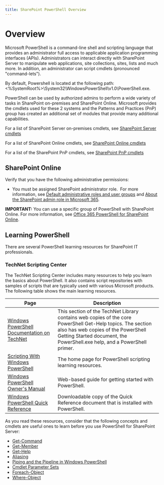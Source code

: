 ```yaml
---
title: SharePoint PowerShell Overview
---
```


# Overview

Microsoft PowerShell is a command-line shell and scripting language that provides an administrator full access to applicable application programming interfaces (APIs). Administrators can interact directly with SharePoint Server to manipulate web applications, site collections, sites, lists and much more. In addition, an administrator can script cmdlets (pronounced "command-lets").

By default,  Powershell is located at the following path:  <%SystemRoot%>\System32\WindowsPowerShell\v1.0\PowerShell.exe.

PowerShell can be used by authorized admins to perform a wide variety of tasks in SharePoint on-premises and SharePoint Online. Microsoft provides the cmdlets used for these 2 systems and the Patterns and Practices (PnP) group has created an additional set of modules that provide many additional capabilities.

For a list of SharePoint Server on-premises cmdlets, see [SharePoint Server cmdlets](sharepoint-server/sharepoint-server-cmdlets.md)

For a list of SharePoint Online cmdlets, see [SharePoint Online cmdlets](sharepoint-online/sharepoint-online-cmdlets.md)

For a list of the SharePoint PnP cmdlets, see [SharePoint PnP cmdlets](sharepoint-pnp/sharepoint-pnp-cmdlets.md)

## SharePoint Online

Verify that you have the following administrative permissions:

* You must be assigned SharePoint administrator role.
  For more information, see [Default administrative roles and user groups](https://support.office.com/article/Default-SharePoint-Groups-13BB2B6B-DD8C-447E-B71B-0E4BB9EFE1D3?ui=en-US&rs=en-US&ad=US) and [About the SharePoint admin role in Microsoft 365](https://docs.microsoft.com/sharepoint/sharepoint-admin-role).

**IMPORTANT:** You can use a specific group of PowerShell with SharePoint Online. For more information, see [Office 365 PowerShell for SharePoint Online](/office365/enterprise/powershell/manage-sharepoint-online-with-office-365-powershell).

## Learning PowerShell

There are several PowerShell learning resources for SharePoint IT professionals.

### TechNet Scripting Center

The TechNet Scripting Center includes many resources to help you learn the basics about PowerShell. It also contains script repositories with samples of scripts that are typically used with various Microsoft products. The following table shows the main learning resources.

|**Page**|**Description**|
|------------------|------------------|
|[Windows PowerShell Documentation on TechNet](https://docs.microsoft.com/powershell/scripting/powershell-scripting?view=powershell-5.1)|This section of the TechNet Library contains web copies of the core PowerShell Get-Help topics. The section also has web copies of the PowerShell Getting Started document, the PowerShell.exe help, and a PowerShell primer.|
|[Scripting With Windows PowerShell](https://technet.microsoft.com/scriptcenter/dd742419.aspx)| The home page for PowerShell scripting learning resources.|
|[Windows PowerShell Owner's Manual](https://technet.microsoft.com/library/ee221100.aspx)|Web-based guide for getting started with PowerShell.|
|[Windows PowerShell Quick Reference](https://www.microsoft.com/download/details.aspx?id=30002)|Downloadable copy of the Quick Reference document that is installed with PowerShell.|

As you read these resources, consider that the following concepts and cmdlets are useful ones to learn before you use PowerShell for SharePoint Server:

* [Get-Command](https://go.microsoft.com/fwlink/p/?LinkId=171069)
* [Get-Member](https://go.microsoft.com/fwlink/p/?LinkId=171070)
* [Get-Help](https://go.microsoft.com/fwlink/p/?LinkId=171068)
* [Aliasing](https://go.microsoft.com/fwlink/p/?LinkId=113207)
* [Piping and the Pipeline in Windows PowerShell](https://technet.microsoft.com/library/ee176927.aspx)
* [Cmdlet Parameter Sets](https://msdn.microsoft.com/library/dd878348(VS.85).aspx)
* [Foreach-Object](https://technet.microsoft.com/library/ee176828.aspx)
* [Where-Object](https://technet.microsoft.com/library/ee177028.aspx)
